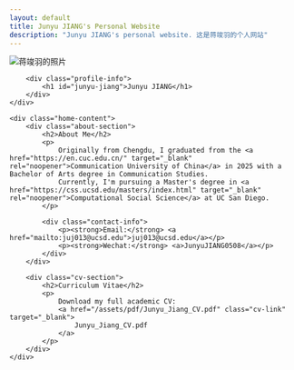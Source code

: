 ```yaml
---
layout: default
title: Junyu JIANG's Personal Website 
description: "Junyu JIANG's personal website. 这是蒋竣羽的个人网站"
---
```


<section class="home-container">
    <div class="home-header">
        <div class="profile-container">
            <img src="{{ '/assets/images/myblog.jpg' | relative_url }}" alt="蒋竣羽的照片" title="Photo Credit: Sihan JIANG" class="profile-image">
        </div>
        
        <div class="profile-info">
            <h1 id="junyu-jiang">Junyu JIANG</h1>
        </div>
    </div>
    
    <div class="home-content">
        <div class="about-section">
            <h2>About Me</h2>
            <p>
                Originally from Chengdu, I graduated from the <a href="https://en.cuc.edu.cn/" target="_blank" rel="noopener">Communication University of China</a> in 2025 with a Bachelor of Arts degree in Communication Studies. 
                Currently, I'm pursuing a Master's degree in <a href="https://css.ucsd.edu/masters/index.html" target="_blank" rel="noopener">Computational Social Science</a> at UC San Diego.
            </p>
            
            <div class="contact-info">
                <p><strong>Email:</strong> <a href="mailto:juj013@ucsd.edu">juj013@ucsd.edu</a></p>
                <p><strong>Wechat:</strong> <a>JunyuJIANG0508</a></p>       
            </div>
        </div>
        
        <div class="cv-section">
            <h2>Curriculum Vitae</h2>
            <p>
                Download my full academic CV: 
                <a href="/assets/pdf/Junyu_Jiang_CV.pdf" class="cv-link" target="_blank">
                    Junyu_Jiang_CV.pdf
                </a>
            </p>
        </div>
    </div>
</section>
